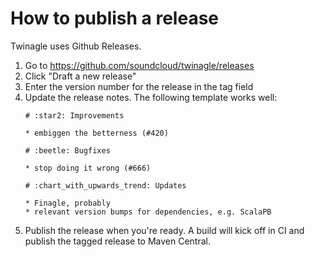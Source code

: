 # How to publish a release

Twinagle uses Github Releases.

1. Go to https://github.com/soundcloud/twinagle/releases
1. Click "Draft a new release"
1. Enter the version number for the release in the tag field
1. Update the release notes. The following template works well:
   ```
   # :star2: Improvements

   * embiggen the betterness (#420)

   # :beetle: Bugfixes

   * stop doing it wrong (#666)

   # :chart_with_upwards_trend: Updates

   * Finagle, probably
   * relevant version bumps for dependencies, e.g. ScalaPB
   ```
1. Publish the release when you're ready.
   A build will kick off in CI and publish the tagged release
   to Maven Central.
